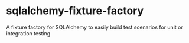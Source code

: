 # sqlalchemy-fixture-factory
A fixture factory for SQLAlchemy to easily build test scenarios for unit or integration testing
